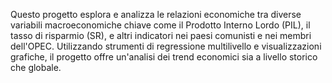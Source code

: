 Questo progetto esplora e analizza le relazioni economiche tra diverse variabili macroeconomiche chiave come il Prodotto Interno Lordo (PIL), il tasso di risparmio (SR), 
e altri indicatori nei paesi comunisti e nei membri dell'OPEC. 
Utilizzando strumenti di regressione multilivello e visualizzazioni grafiche, il progetto offre un'analisi dei trend economici sia a livello storico che globale.
